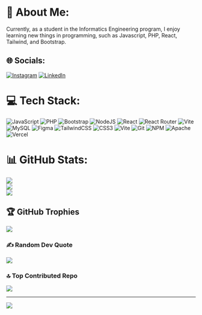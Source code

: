# 💫 About Me:
Currently, as a student in the Informatics Engineering program, I enjoy learning new things in programming, such as Javascript, PHP, React, Tailwind, and Bootstrap.


## 🌐 Socials:
[![Instagram](https://img.shields.io/badge/Instagram-%23E4405F.svg?logo=Instagram&logoColor=white)](https://instagram.com/azharangga_kusuma) [![LinkedIn](https://img.shields.io/badge/LinkedIn-%230077B5.svg?logo=linkedin&logoColor=white)](https://linkedin.com/in/azharanggakusuma) 

# 💻 Tech Stack:
![JavaScript](https://img.shields.io/badge/javascript-%23323330.svg?style=plastic&logo=javascript&logoColor=%23F7DF1E) ![PHP](https://img.shields.io/badge/php-%23777BB4.svg?style=plastic&logo=php&logoColor=white) ![Bootstrap](https://img.shields.io/badge/bootstrap-%238511FA.svg?style=plastic&logo=bootstrap&logoColor=white) ![NodeJS](https://img.shields.io/badge/node.js-6DA55F?style=plastic&logo=node.js&logoColor=white) ![React](https://img.shields.io/badge/react-%2320232a.svg?style=plastic&logo=react&logoColor=%2361DAFB) ![React Router](https://img.shields.io/badge/React_Router-CA4245?style=plastic&logo=react-router&logoColor=white) ![Vite](https://img.shields.io/badge/vite-%23646CFF.svg?style=plastic&logo=vite&logoColor=white) ![MySQL](https://img.shields.io/badge/mysql-4479A1.svg?style=plastic&logo=mysql&logoColor=white) ![Figma](https://img.shields.io/badge/figma-%23F24E1E.svg?style=plastic&logo=figma&logoColor=white) ![TailwindCSS](https://img.shields.io/badge/tailwindcss-%2338B2AC.svg?style=plastic&logo=tailwind-css&logoColor=white) ![CSS3](https://img.shields.io/badge/css3-%231572B6.svg?style=plastic&logo=css3&logoColor=white) ![Vite](https://img.shields.io/badge/vite-%23646CFF.svg?style=plastic&logo=vite&logoColor=white) ![Git](https://img.shields.io/badge/git-%23F05033.svg?style=plastic&logo=git&logoColor=white) ![NPM](https://img.shields.io/badge/NPM-%23CB3837.svg?style=plastic&logo=npm&logoColor=white) ![Apache](https://img.shields.io/badge/apache-%23D42029.svg?style=plastic&logo=apache&logoColor=white) ![Vercel](https://img.shields.io/badge/vercel-%23000000.svg?style=plastic&logo=vercel&logoColor=white)
# 📊 GitHub Stats:
![](https://github-readme-stats.vercel.app/api?username=azharanggakusuma&theme=radical&hide_border=false&include_all_commits=true&count_private=true)<br/>
![](https://github-readme-streak-stats.herokuapp.com/?user=azharanggakusuma&theme=radical&hide_border=false)<br/>
![](https://github-readme-stats.vercel.app/api/top-langs/?username=azharanggakusuma&theme=radical&hide_border=false&include_all_commits=true&count_private=true&layout=compact)

## 🏆 GitHub Trophies
![](https://github-profile-trophy.vercel.app/?username=azharanggakusuma&theme=radical&no-frame=false&no-bg=false&margin-w=4)

### ✍️ Random Dev Quote
![](https://quotes-github-readme.vercel.app/api?type=horizontal&theme=radical)

### 🔝 Top Contributed Repo
![](https://github-contributor-stats.vercel.app/api?username=azharanggakusuma&limit=5&theme=radical&combine_all_yearly_contributions=true)

---
[![](https://visitcount.itsvg.in/api?id=azharanggakusuma&icon=5&color=5)](https://visitcount.itsvg.in)

<!-- Proudly created with GPRM ( https://gprm.itsvg.in ) -->
